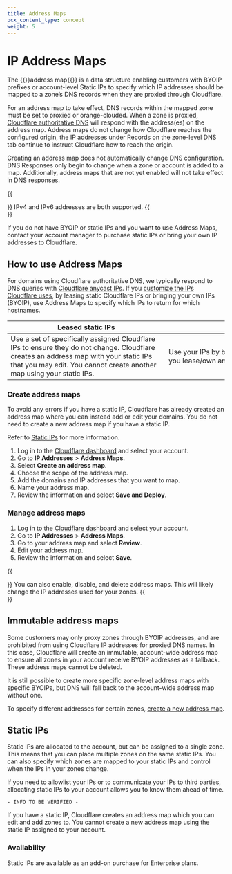 ```yaml
---
title: Address Maps
pcx_content_type: concept
weight: 5
---
```


# IP Address Maps

The {{<glossary-tooltip term_id="address map">}}address map{{</glossary-tooltip>}} is a data structure enabling customers with BYOIP prefixes or account-level Static IPs to specify which IP addresses should be mapped to a zone’s DNS records when they are proxied through Cloudflare.

For an address map to take effect, DNS records within the mapped zone must be set to proxied or orange-clouded. When a zone is proxied, [Cloudflare authoritative DNS](/dns/manage-dns-records/how-to/create-dns-records/) will respond with the address(es) on the address map. Address maps do not change how Cloudflare reaches the configured origin, the IP addresses under Records on the zone-level DNS tab continue to instruct Cloudflare how to reach the origin.

Creating an address map does not automatically change DNS configuration. DNS Responses only begin to change when a zone or account is added to a map. Additionally, address maps that are not yet enabled will not take effect in DNS responses.

{{<Aside type="note">}}
IPv4 and IPv6 addresses are both supported.
{{</Aside>}}

If you do not have BYOIP or static IPs and you want to use Address Maps, contact your account manager to purchase static IPs or bring your own IP addresses to Cloudflare.

## How to use Address Maps

For domains using Cloudflare authoritative DNS, we typically respond to DNS queries with [Cloudflare anycast IPs](/fundamentals/concepts/cloudflare-ip-addresses/). If you [customize the IPs Cloudflare uses](/fundamentals/concepts/cloudflare-ip-addresses/#customize-cloudflare-ip-addresses), by leasing static Cloudflare IPs or bringing your own IPs (BYOIP), use Address Maps to specify which IPs to return for which hostnames.

| Leased static IPs | BYOIPs |
| --- | --- |
| <div style="width:350px">Use a set of specifically assigned Cloudflare IPs to ensure they do not change. Cloudflare creates an address map with your static IPs that you may edit. You cannot create another map using your static IPs.</div> | <div style="width:350px">Use your IPs by bringing an address space you lease/own and creating an address map.</div> |

### Create address maps

To avoid any errors if you have a static IP, Cloudflare has already created an address map where you can instead add or edit your domains. You do not need to create a new address map if you have a static IP. 

Refer to [Static IPs](#static-ips) for more information.

1. Log in to the [Cloudflare dashboard](https://dash.cloudflare.com/) and select your account.
2. Go to **IP Addresses** > **Address Maps**.
3. Select **Create an address map**.
4. Choose the scope of the address map.
5. Add the domains and IP addresses that you want to map.
6. Name your address map.
7. Review the information and select **Save and Deploy**.

### Manage address maps

1. Log in to the [Cloudflare dashboard](https://dash.cloudflare.com/) and select your account.
2. Go to **IP Addresses** > **Address Maps**.
3. Go to your address map and select **Review**.
4. Edit your address map.
5. Review the information and select **Save**.

{{<Aside type="note">}}
You can also enable, disable, and delete address maps. This will likely change the IP addresses used for your zones.
{{</Aside>}}

## Immutable address maps

Some customers may only proxy zones through BYOIP addresses, and are prohibited from using Cloudflare IP addresses for proxied DNS names. In this case, Cloudflare will create an immutable, account-wide address map to ensure all zones in your account receive BYOIP addresses as a fallback. These address maps cannot be deleted.

It is still possible to create more specific zone-level address maps with specific BYOIPs, but DNS will fall back to the account-wide address map without one.

To specify different addresses for certain zones, [create a new address map](#create-address-maps).

## Static IPs

Static IPs are allocated to the account, but can be assigned to a single zone. This means that you can place multiple zones on the same static IPs. You can also specify which zones are mapped to your static IPs and control when the IPs in your zones change. 

If you need to allowlist your IPs or to communicate your IPs to third parties, allocating static IPs to your account allows you to know them ahead of time.

`- INFO TO BE VERIFIED -`

If you have a static IP, Cloudflare creates an address map which you can edit and add zones to. You cannot create a new address map using the static IP assigned to your account.

### Availability

Static IPs are available as an add-on purchase for Enterprise plans.